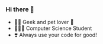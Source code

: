 ### Hi there 👋

- 👨‍💻 Geek and pet lover 🐾
- 👨🏼‍🎓 Computer Science Student
- ❣️ Always use your code for good!
